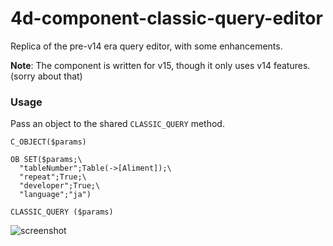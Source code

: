 # 4d-component-classic-query-editor
Replica of the pre-v14 era query editor, with some enhancements.

**Note**: The component is written for v15, though it only uses v14 features. (sorry about that)

### Usage

Pass an object to the shared ``CLASSIC_QUERY`` method.

```
C_OBJECT($params)

OB SET($params;\
  "tableNumber";Table(->[Aliment]);\
  "repeat";True;\
  "developer";True;\
  "language";"ja")

CLASSIC_QUERY ($params)
```

![screenshot](https://cloud.githubusercontent.com/assets/1725068/16935310/3f302074-4d99-11e6-9b9d-9bf171874cc6.png)
